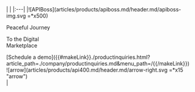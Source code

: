 <div class="apiboss-section2 productnew-header" markdown="1">
<div class="apiboss-section2-content" markdown="1">
|   |
|:---|
|![APIBoss](articles/products/apiboss.md/header.md/apiboss-img.svg =*x500) <div class="api400-text-container"><p class="red-text header" id="peace">Peaceful Journey</p>  <p class="white-text header"> To the Digital <br> Marketplace</p>  <div class="apiboss-schedule-button button">[Schedule a demo]({{#makeLink}}./productinquiries.html?article_path=./company/productinquiries.md&menu_path=/{{/makeLink}}) <div class="arrow-container">![arrow](articles/products/api400.md/header.md/arrow-right.svg =*x15 "arrow")</div></div></div>|
</div>
</div>
